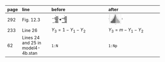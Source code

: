 | page | line | before | after |
|:-----------|:------------|:------------|:------------|
| 292 | Fig. 12.3 | <img src='chap12/output/fig12-4.png' width='30%'> | <img src='chap12/output/fig12-3.png' width='30%'> |
| 233 | Line 26 | $Y_3 = 1 - Y_1 - Y_2$ | $Y_3 = m - Y_1 - Y_2$ |
| 62 | Lines 24 and 25 in model4-4b.stan | `1:N` |  `1:Np` |
